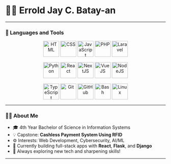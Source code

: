 <h1>👨‍💻 Errold Jay C. Batay-an</h1>

---

### 🧰 Languages and Tools

<p align="center">
 
  <img alt="HTML" src="https://cdn.jsdelivr.net/gh/devicons/devicon/icons/html5/html5-original.svg" width="50" height="50" gap="2"/>
  <img alt="CSS" src="https://cdn.jsdelivr.net/gh/devicons/devicon/icons/css3/css3-original.svg" width="50" height="50" gap="2"/>
  <img alt="JavaScript" src="https://cdn.jsdelivr.net/gh/devicons/devicon/icons/javascript/javascript-original.svg" width="50" height="50" gap="2"/>
  <img alt="PHP" src="https://cdn.jsdelivr.net/gh/devicons/devicon/icons/php/php-original.svg" width="50" height="50" gap="2"/>
  <img alt="Laravel" src="https://cdn.jsdelivr.net/gh/devicons/devicon/icons/laravel/laravel-plain.svg" width="50" height="50" gap="2"/>
</p>

<p align="center">
  <img alt="Python" src="https://cdn.jsdelivr.net/gh/devicons/devicon/icons/python/python-original.svg" width="50" height="50" gap="2"/>
  <img alt="React" src="https://cdn.jsdelivr.net/gh/devicons/devicon/icons/react/react-original.svg" width="50" height="50" gap="2"/>
  <img alt="NextJS" src="https://cdn.jsdelivr.net/gh/devicons/devicon/icons/nextjs/nextjs-original.svg" width="50" height="50" gap="2"/>
  <img alt="VueJS" src="https://cdn.jsdelivr.net/gh/devicons/devicon/icons/vuejs/vuejs-original.svg" width="50" height="50" gap="2"/>
  <img alt="NodeJS" src="https://cdn.jsdelivr.net/gh/devicons/devicon/icons/nodejs/nodejs-original.svg" width="50" height="50" gap="2"/>
</p>

<p align="center">
  <img alt="TypeScript" src="https://cdn.jsdelivr.net/gh/devicons/devicon/icons/typescript/typescript-original.svg" width="50" height="50" gap="2"/>
  <img alt="Git" src="https://cdn.jsdelivr.net/gh/devicons/devicon/icons/git/git-original.svg" width="50" height="50" gap="2"/>
  <img alt="GitHub" src="https://cdn.jsdelivr.net/gh/devicons/devicon/icons/github/github-original.svg" width="50" height="50" gap="2"/>
  <img alt="Bash" src="https://cdn.jsdelivr.net/gh/devicons/devicon/icons/bash/bash-original.svg" width="50" height="50" gap="2"/>
  <img alt="Linux" src="https://cdn.jsdelivr.net/gh/devicons/devicon/icons/linux/linux-original.svg" width="50" height="50" gap="2"/>
</p>


---

### 👨‍💻 About Me

- 🎓 4th Year Bachelor of Science in Information Systems  
- 💡 Capstone: **Cashless Payment System Using RFID**
- ⚙️ Interests: Web Development, Cybersecurity, AI/ML
- 🚀 Currently building full-stack apps with **React**, **Flask**, and **Django**
- 🌱 Always exploring new tech and sharpening skills!

---
